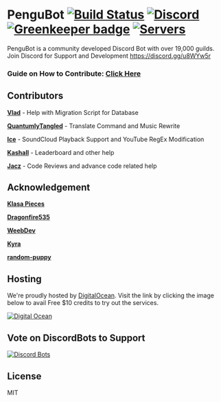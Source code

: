 # PenguBot [![Build Status](https://travis-ci.org/AdityaTD/PenguBot.svg?branch=master)](https://travis-ci.org/AdityaTD/PenguBot) [![Discord](https://discordapp.com/api/guilds/303195322514014210/embed.png)](https://discord.gg/u8WYw5r) [![Greenkeeper badge](https://badges.greenkeeper.io/AdityaTD/PenguBot.svg)](https://greenkeeper.io/) [![Servers](https://discordbots.org/api/widget/servers/303181184718995457.svg?noavatar=true)](https://discordbots.org/bot/303181184718995457/vote)

PenguBot is a community developed Discord Bot with over 19,000 guilds.
Join Discord for Support and Development https://discord.gg/u8WYw5r

### Guide on How to Contribute: [Click Here](https://github.com/AdityaTD/PenguBot/blob/master/CONTRIBUTING.md)

## Contributors
[**Vlad**](https://github.com/KingDGrizzle) - Help with Migration Script for Database

[**QuantumlyTangled**](https://github.com/QuantumlyTangled) - Translate Command and Music Rewrite

[**Ice**](https://github.com/iceeMC/) - SoundCloud Playback Support and YouTube RegEx Modification

[**Kashall**](https://github.com/Kashalls/) - Leaderboard and other help

[**Jacz**](https://github.com/MrJacz) - Code Reviews and advance code related help

## Acknowledgement
[**Klasa Pieces**](https://github.com/dirigeants/klasa-pieces/)

[**Dragonfire535**](https://github.com/dragonfire535)

[**WeebDev**](https://github.com/WeebDev/Commando)

[**Kyra**](https://github.com/kyranet)

[**random-puppy**](https://github.com/dylang/random-puppy/)

## Hosting
We're proudly hosted by [DigitalOcean](https://m.do.co/c/bfc0c187cdec). Visit the link by clicking the image below to avail Free $10 credits to try out the services.

[![Digital Ocean](https://i.imgur.com/6OBHX8a.png)](https://m.do.co/c/bfc0c187cdec)

## Vote on DiscordBots to Support
[![Discord Bots](https://discordbots.org/api/widget/303181184718995457.svg)](https://discordbots.org/bot/303181184718995457/vote)

## License
MIT
